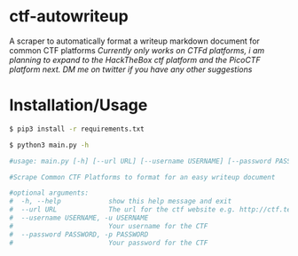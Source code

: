 # ctf-autowriteup

A scraper to automatically format a writeup markdown document for common CTF platforms
_Currently only works on CTFd platforms, i am planning to expand to the HackTheBox ctf platform and the PicoCTF platform next. DM me on twitter if you have any other suggestions_

# Installation/Usage
```bash
$ pip3 install -r requirements.txt

$ python3 main.py -h

#usage: main.py [-h] [--url URL] [--username USERNAME] [--password PASSWORD]

#Scrape Common CTF Platforms to format for an easy writeup document

#optional arguments:
#  -h, --help            show this help message and exit
#  --url URL             The url for the ctf website e.g. http://ctf.testing.io
#  --username USERNAME, -u USERNAME
#                        Your username for the CTF
#  --password PASSWORD, -p PASSWORD
#                        Your password for the CTF

```
